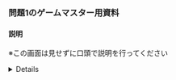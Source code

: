 ### 問題1のゲームマスター用資料
#### 説明
※この画面は見せずに口頭で説明を行ってください

<details>
バグの再現方法
フッターのビールのアイコンをクリックする

[![Image from Gyazo](https://t.gyazo.com/teams/startup-technology/73292a4fac72e42c0394a4b554979262.gif)](https://startup-technology.gyazo.com/73292a4fac72e42c0394a4b554979262)

正解の挙動
[![Image from Gyazo](https://t.gyazo.com/teams/startup-technology/24be13e2d69291f8282945f252ef6ac9.gif)](https://startup-technology.gyazo.com/24be13e2d69291f8282945f252ef6ac9)

### 解決に詰まってしまったら見てみよう
<details>
<summary>ヒント</summary>
実際に遷移しているページのURLと、正解の挙動で遷移しているページのURLをよく見て比較してみましょう
</details>
</details>
